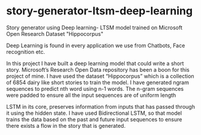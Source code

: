 # story-generator-ltsm-deep-learning
Story generator using Deep learning- LTSM model trained on Microsoft Open Research Dataset "Hippocorpus"

Deep Learning is found in every application we use from Chatbots, Face recognition etc. 

In this project I have built a deep learning model that could write a short story. Microsoft’s Research Open Data repository has been a boon for this project of mine. 
I have used the dataset “Hippocorpus” which is a collection of 6854 dairy like short stories to train the model. I have generated ngram sequences to 
predict nth word using n-1 words. The n-gram sequences were padded to ensure all the input sequences are of uniform length

LSTM in its core, preserves information from inputs that has passed through it using the hidden state. I have used Bidirectional LSTM, so that model trains the 
data based on the past and future input sequences to ensure there exists a flow in the story that is generated. 
